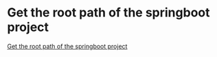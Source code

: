 # Get the root path of the springboot project
[Get the root path of the springboot project](https://aiwithcloud.com/2022/09/15/get_the_root_path_of_the_springboot_project/)